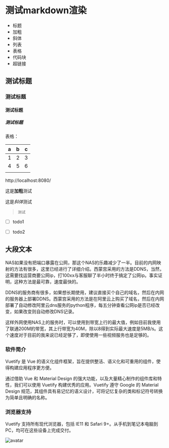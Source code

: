 # 测试markdown渲染

- 标题
- 加粗
- 斜体
- 列表
- 表格
- 代码块
- 超链接

## 测试标题
### 测试标题
#### 测试标题
##### 测试标题


表格：

| a    | b    | c    |
| ---- | ---- | ---- |
| 1    | 2    | 3    |
| 4    | 5    | 6    |
|      |      |      |


http://localhost:8080/

这是**加粗**测试

这是*斜体*测试

> `测试`

- [ ] todo1
- [ ] todo2


## 大段文本
NAS如果没有把端口暴露在公网，那这个NAS的乐趣减少了一半。目前的内网映射的方法有很多，这里已经进行了详细介绍。西蒙宫采用的方法是DDNS，当然，这需要找运营商要公网ip，打100xx与客服聊了半小时终于搞定了公网ip。事实证明，这种方法是最可靠，速度最快的。

DDNS的服务商有很多，如果想长期使用，建议直接买个自己的域名，然后在内网的服务器上部署DDNS。西蒙宫采用的方法是在阿里云上购买了域名，然后在内网部署了自动修改阿里云dns服务的python程序，每五分钟查看公网ip是否已经改变，如果改变则自动修改DNS记录。

这样外网使用NAS上的服务时，可以使用到带宽上行的最大值，例如目前我使用了联通200M的带宽，其上行带宽为40M，除以8得到实际最大速度是5MB/s。这个速度对于目前的我来说已经足够了，即使使用一些视频服务也是足够的。



### 软件简介
Vuetify 是 Vue 的语义化组件框架，旨在提供整洁、语义化和可重用的组件，使得构建应用程序更方便。

通过借助 Vue 和 Material Design 的强大功能，以及大量精心制作的组件库和特性，我们可以使用 Vuetify 构建优秀的应用。Vuetify 遵守 Google 的 Material Design 规范，其组件具有易记忆的语义设计，可将记忆复杂的类和标记符号转换为简单且明确的名称。

### 浏览器支持
Vuetify 支持所有现代浏览器，包括 IE11 和 Safari 9+。从手机到笔记本电脑到 PC，均可在这些设备上完成交付。



![avatar](https://upload-images.jianshu.io/upload_images/9780932-ddf758b61c5d4fc0.jpg?imageMogr2/auto-orient/strip|imageView2/2/w/1200/format/webp)